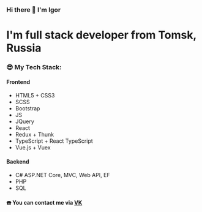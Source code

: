 ### Hi there 👋 I'm Igor
# I'm full stack developer from Tomsk, Russia

### :sunglasses: My Tech Stack:
#### Frontend
- HTML5 + CSS3
- SCSS
- Bootstrap
- JS
- JQuery
- React
- Redux + Thunk
- TypeScript + React TypeScript
- Vue.js + Vuex

#### Backend
- C# ASP.NET Core, MVC, Web API, EF
- PHP
- SQL

#### :phone: You can contact me via [VK](https://vk.com/time_to_mention_me)

<!--
**Ray-Janson/Ray-Janson** is a ✨ _special_ ✨ repository because its `README.md` (this file) appears on your GitHub profile.

Here are some ideas to get you started:

- 🔭 I’m currently working on ...
- 🌱 I’m currently learning ...
- 👯 I’m looking to collaborate on ...
- 🤔 I’m looking for help with ...
- 💬 Ask me about ...
- 📫 How to reach me: ...
- 😄 Pronouns: ...
- ⚡ Fun fact: ...
-->
